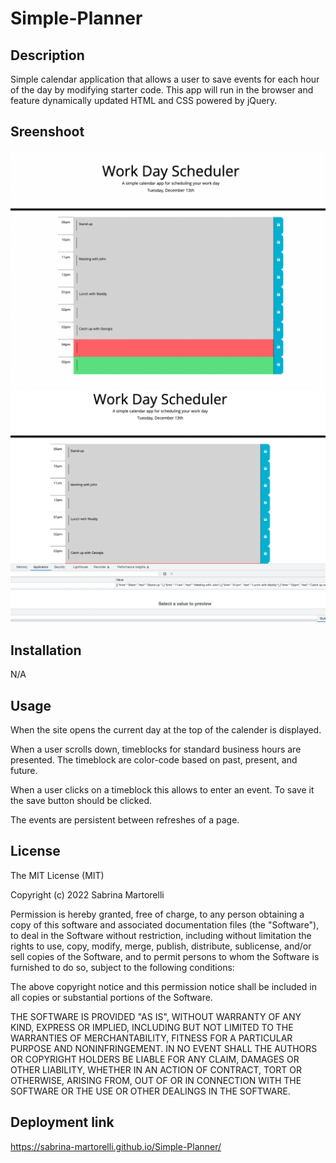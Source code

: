 # Simple-Planner


## Description

Simple calendar application that allows a user to save events for each hour of the day by modifying starter code. This app will run in the browser and feature dynamically updated HTML and CSS powered by jQuery.

## Sreenshoot
![simple planner screenshot1](./images/screenshot1.png)
![simple planner screenshot2](./images/screenshot2.png)

## Installation

N/A 


## Usage

When the site opens the current day at the top of the calender is displayed.
 
When a user scrolls down, timeblocks for standard business hours are presented. The timeblock are color-code based on past, present, and future.
 
When a user clicks on a timeblock this allows to enter an event. To save it the save button should be clicked.

The events are persistent between refreshes of a page.

## License

The MIT License (MIT)

Copyright (c) 2022 Sabrina Martorelli

Permission is hereby granted, free of charge, to any person obtaining a copy of this software and associated documentation files (the "Software"), to deal in the Software without restriction, including without limitation the rights to use, copy, modify, merge, publish, distribute, sublicense, and/or sell copies of the Software, and to permit persons to whom the Software is furnished to do so, subject to the following conditions:

The above copyright notice and this permission notice shall be included in all copies or substantial portions of the Software.

THE SOFTWARE IS PROVIDED "AS IS", WITHOUT WARRANTY OF ANY KIND, EXPRESS OR IMPLIED, INCLUDING BUT NOT LIMITED TO THE WARRANTIES OF MERCHANTABILITY, FITNESS FOR A PARTICULAR PURPOSE AND NONINFRINGEMENT. IN NO EVENT SHALL THE AUTHORS OR COPYRIGHT HOLDERS BE LIABLE FOR ANY CLAIM, DAMAGES OR OTHER LIABILITY, WHETHER IN AN ACTION OF CONTRACT, TORT OR OTHERWISE, ARISING FROM, OUT OF OR IN CONNECTION WITH THE SOFTWARE OR THE USE OR OTHER DEALINGS IN THE SOFTWARE.


## Deployment link

https://sabrina-martorelli.github.io/Simple-Planner/
